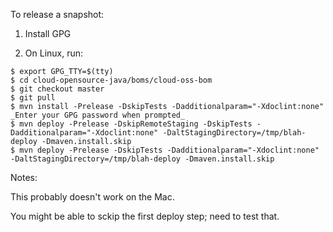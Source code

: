 To release a snapshot:

1. Install GPG

2. On Linux, run:

```
$ export GPG_TTY=$(tty)
$ cd cloud-opensource-java/boms/cloud-oss-bom
$ git checkout master
$ git pull
$ mvn install -Prelease -DskipTests -Dadditionalparam="-Xdoclint:none"
_Enter your GPG password when prompted_
$ mvn deploy -Prelease -DskipRemoteStaging -DskipTests -Dadditionalparam="-Xdoclint:none" -DaltStagingDirectory=/tmp/blah-deploy -Dmaven.install.skip
$ mvn deploy -Prelease -DskipTests -Dadditionalparam="-Xdoclint:none" -DaltStagingDirectory=/tmp/blah-deploy -Dmaven.install.skip
```

Notes:

This probably doesn't work on the Mac.

You might be able to sckip the first deploy step; need to test that. 
